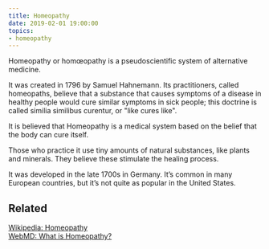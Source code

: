 ```yaml
---
title: Homeopathy
date: 2019-02-01 19:00:00
topics:
- homeopathy
---
```


Homeopathy or homœopathy is a pseudoscientific system of alternative medicine. 

It was created in 1796 by Samuel Hahnemann. Its practitioners, called homeopaths, 
believe that a substance that causes symptoms of a disease in healthy people would 
cure similar symptoms in sick people; this doctrine is called similia similibus 
curentur, or "like cures like".

It is believed that Homeopathy is a medical system based on the belief that the 
body can cure itself. 

Those who practice it use tiny amounts of natural substances, like plants and minerals. 
They believe these stimulate the healing process.

It was developed in the late 1700s in Germany. It’s common in many European countries, 
but it’s not quite as popular in the United States.


## Related
[Wikipedia: Homeopathy](https://en.wikipedia.org/wiki/Homeopathy)  
[WebMD: What is Homeopathy?](https://www.webmd.com/balance/what-is-homeopathy#1)

